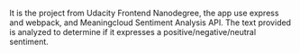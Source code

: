 It is the project from Udacity Frontend Nanodegree, the app use express and webpack, and Meaningcloud Sentiment Analysis API. The text provided is analyzed to determine if it expresses a positive/negative/neutral sentiment.